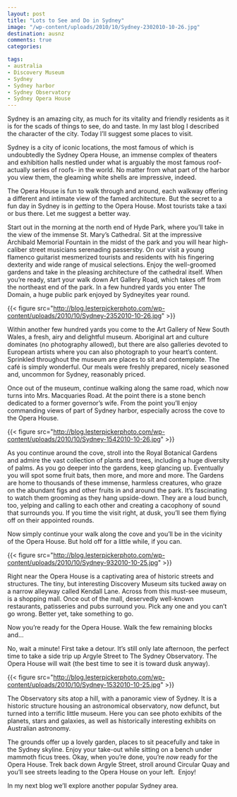 ```yaml
---
layout: post
title: "Lots to See and Do in Sydney"
image: "/wp-content/uploads/2010/10/Sydney-2302010-10-26.jpg"
destination: ausnz
comments: true
categories:

tags:
- australia
- Discovery Museum
- Sydney
- Sydney harbor
- Sydney Observatory
- Sydney Opera House
---
```

Sydney is an amazing city, as much for its vitality and friendly residents as it is for the scads of things to see, do and taste. In my last blog I described the character of the city. Today I’ll suggest some places to visit.

Sydney is a city of iconic locations, the most famous of which is undoubtedly the Sydney Opera House, an immense complex of theaters and exhibition halls nestled under what is arguably the most famous roof- actually series of roofs- in the world. No matter from what part of the harbor you view them, the gleaming white shells are impressive, indeed.

The Opera House is fun to walk through and around, each walkway offering a different and intimate view of the famed architecture. But the secret to a fun day in Sydney is in <em>getting</em> to the Opera House. Most tourists take a taxi or bus there. Let me suggest a better way.

Start out in the morning at the north end of Hyde Park, where you’ll take in the view of the immense St. Mary’s Cathedral. Sit at the impressive Archibald Memorial Fountain in the midst of the park and you will hear high-caliber street musicians serenading passersby. On our visit a young flamenco guitarist mesmerized tourists and residents with his fingering dexterity and wide range of musical selections. Enjoy the well-groomed gardens and take in the pleasing architecture of the cathedral itself. When you’re ready, start your walk down Art Gallery Road, which takes off from the northeast end of the park. In a few hundred yards you enter The Domain, a huge public park enjoyed by Sydneyites year round.

{{< figure src="http://blog.lesterpickerphoto.com/wp-content/uploads/2010/10/Sydney-2352010-10-26.jpg" >}}

Within another few hundred yards you come to the Art Gallery of New South Wales, a fresh, airy and delightful museum. Aboriginal art and culture dominates (no photography allowed), but there are also galleries devoted to European artists where you can also photograph to your heart’s content. Sprinkled throughout the museum are places to sit and contemplate. The café is simply wonderful. Our meals were freshly prepared, nicely seasoned and, uncommon for Sydney, reasonably priced.

Once out of the museum, continue walking along the same road, which now turns into Mrs. Macquaries Road. At the point there is a stone bench dedicated to a former governor’s wife. From the point you’ll enjoy commanding views of part of Sydney harbor, especially across the cove to the Opera House.

{{< figure src="http://blog.lesterpickerphoto.com/wp-content/uploads/2010/10/Sydney-1542010-10-26.jpg" >}}

As you continue around the cove, stroll into the Royal Botanical Gardens and admire the vast collection of plants and trees, including a huge diversity of palms. As you go deeper into the gardens, keep glancing up. Eventually you will spot some fruit bats, then more, and more and more. The Gardens are home to thousands of these immense, harmless creatures, who graze on the abundant figs and other fruits in and around the park. It’s fascinating to watch them grooming as they hang upside-down. They are a loud bunch, too, yelping and calling to each other and creating a cacophony of sound that surrounds you. If you time the visit right, at dusk, you’ll see them flying off on their appointed rounds.

Now simply continue your walk along the cove and you’ll be in the vicinity of the Opera House. But hold off for a little while, if you can.

{{< figure src="http://blog.lesterpickerphoto.com/wp-content/uploads/2010/10/Sydney-932010-10-25.jpg" >}}

Right near the Opera House is a captivating area of historic streets and structures. The tiny, but interesting Discovery Museum sits tucked away on a narrow alleyway called Kendall Lane. Across from this must-see museum, is a shopping mall. Once out of the mall, deservedly well-known restaurants, patisseries and pubs surround you. Pick any one and you can’t go wrong. Better yet, take something to go.

Now you’re ready for the Opera House. Walk the few remaining blocks and…

No, wait a minute! First take a detour. It’s still only late afternoon, the perfect time to take a side trip up Argyle Street to The Sydney Observatory. The Opera House will wait (the best time to see it is toward dusk anyway).

{{< figure src="http://blog.lesterpickerphoto.com/wp-content/uploads/2010/10/Sydney-1532010-10-25.jpg" >}}

The Observatory sits atop a hill, with a panoramic view of Sydney. It is a historic structure housing an astronomical observatory, now defunct, but turned into a terrific little museum. Here you can see photo exhibits of the planets, stars and galaxies, as well as historically interesting exhibits on Australian astronomy.

The grounds offer up a lovely garden, places to sit peacefully and take in the Sydney skyline. Enjoy your take-out while sitting on a bench under mammoth ficus trees. Okay, when you’re done, you’re <em>now</em> ready for the Opera House. Trek back down Argyle Street, stroll around Circular Quay and you’ll see streets leading to the Opera House on your left.  Enjoy!

In my next blog we’ll explore another popular Sydney area.